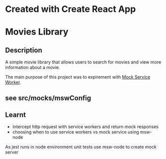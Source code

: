 # Created with Create React App

# Movies Library

## Description

A simple movie library that allows users to search for movies and view more information about a movie.

The main purpose of this project was to expirement with [Mock Service Worker](https://mswjs.io/).


## see src/mocks/mswConfig

## Learnt

- Intercept http request with service workers and return mock responses
- choosing when to use service workers vs mock service using msw-node


As jest runs in node environment unit tests use msw-node to create mock server


